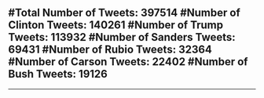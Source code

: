 #Total Number of Tweets: 397514 
#Number of Clinton Tweets: 140261
#Number of Trump Tweets: 113932
#Number of Sanders Tweets: 69431
#Number of Rubio Tweets: 32364
#Number of Carson Tweets: 22402
#Number of Bush Tweets: 19126
---
---

